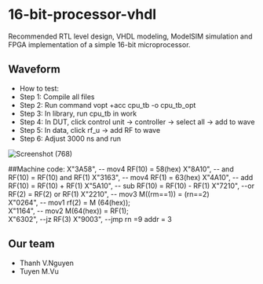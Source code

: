 # 16-bit-processor-vhdl
   Recommended RTL level design, VHDL modeling, ModelSIM simulation and FPGA implementation of a simple 16-bit microprocessor. 

## Waveform
* How to test:
* Step 1: Compile all files
* Step 2: Run command vopt +acc cpu_tb -o cpu_tb_opt
* Step 3: In library, run cpu_tb in work
* Step 4: In DUT, click control unit -> controller -> select all -> add to wave
* Step 5: In data, click rf_u -> add RF to wave
* Step 6: Adjust 3000 ns and run

![Screenshot (768)](https://user-images.githubusercontent.com/81580234/150943877-0f37e0f9-d795-4963-a04f-9922df2a1a2b.png)

##Machine code:
  X"3A58",   -- mov4 RF(10) = 58(hex)
  X"8A10",   -- and RF(10) = RF(10) and RF(1)
  X"3163",	-- mov4 RF(1) = 63(hex) 
  X"4A10",    -- add RF(10) = RF(10) + RF(1)
  X"5A10",   -- sub RF(10) = RF(10) - RF(1)
  X"7210",    --or RF(2) = RF(2) or RF(1)
  X"2210",   -- mov3 M((rm==1)) = (rn==2)  
  X"0264",   -- mov1 rf(2) = M (64(hex));   
  X"1164",   -- mov2 M(64(hex)) = RF(1);  
  X"6302",   --jz RF(3) 
  X"9003",   --jmp rn =9  addr = 3 
    
## Our team
* Thanh V.Nguyen
* Tuyen M.Vu
